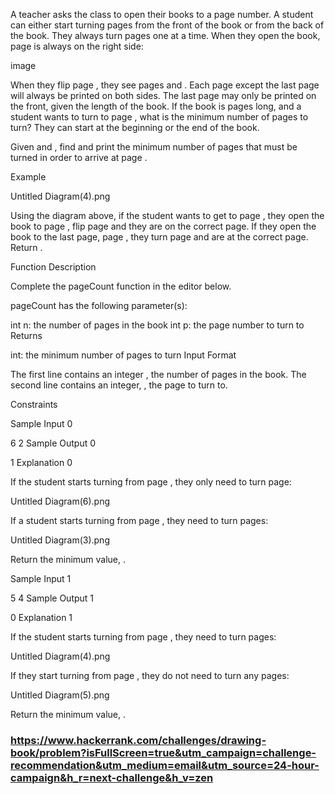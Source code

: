 A teacher asks the class to open their books to a page number. A student can either start turning pages from the front of the book or from the back of the book. They always turn pages one at a time. When they open the book, page  is always on the right side:

image

When they flip page , they see pages  and . Each page except the last page will always be printed on both sides. The last page may only be printed on the front, given the length of the book. If the book is  pages long, and a student wants to turn to page , what is the minimum number of pages to turn? They can start at the beginning or the end of the book.

Given  and , find and print the minimum number of pages that must be turned in order to arrive at page .

Example



Untitled Diagram(4).png

Using the diagram above, if the student wants to get to page , they open the book to page , flip  page and they are on the correct page. If they open the book to the last page, page , they turn  page and are at the correct page. Return .

Function Description

Complete the pageCount function in the editor below.

pageCount has the following parameter(s):

int n: the number of pages in the book
int p: the page number to turn to
Returns

int: the minimum number of pages to turn
Input Format

The first line contains an integer , the number of pages in the book.
The second line contains an integer, , the page to turn to.

Constraints

Sample Input 0

6
2
Sample Output 0

1
Explanation 0

If the student starts turning from page , they only need to turn  page:

Untitled Diagram(6).png

If a student starts turning from page , they need to turn  pages:

Untitled Diagram(3).png

Return the minimum value, .

Sample Input 1

5
4
Sample Output 1

0
Explanation 1

If the student starts turning from page , they need to turn  pages:

Untitled Diagram(4).png

If they start turning from page , they do not need to turn any pages:

Untitled Diagram(5).png

Return the minimum value, .


### https://www.hackerrank.com/challenges/drawing-book/problem?isFullScreen=true&utm_campaign=challenge-recommendation&utm_medium=email&utm_source=24-hour-campaign&h_r=next-challenge&h_v=zen